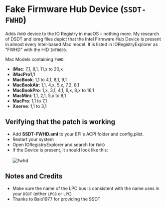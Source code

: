 # Fake Firmware Hub Device (`SSDT-FWHD`) 
Adds `FWHD` device to the IO Registry in macOS – nothing more. My research of DSDT and ioreg files depict that the Intel Firmware Hub Device is present in almost every Intel-based Mac model. It is listed in IORegistryExplorer as "FWHD" with the HID `INT0800`.

Mac Models containing `FWHD`:

- **iMac**: 7,1, 8,1, 11,x to 20,x
- **iMacPro1,1**
- **MacBook**: 1,1 to 4,1, 8,1, 9,1
- **MacBookAir**: 1,1, 4,x, 5,x, 7,2, 8,1
- **MacBookPro**: 1,x, 3,1, 4,1, 6,x, 8,x to 16,1
- **MacMini**: 1,1, 2,1, 5,x to 8,1 
- **MacPro**: 1,1 to 7,1
- **Xserve**: 1,1 to 3,1

## Verifying that the patch is working
- Add **SSDT-FWHD.aml** to your EFI's ACPI folder and config.plist.
- Restart your system 
- Open IORegistryExplorer and search for `FWHD`
- If the Device is present, it should look like this:</br></br>![fwhd](https://user-images.githubusercontent.com/76865553/152636354-76767c7b-5517-47da-a85d-5c9f35211488.png)
  
## Notes and Credits
- Make sure the name of the LPC bus is consistent with the name uses in your `DSDT` (either `LPCB` or `LPC`) 
- Thanks to Baio1977 for providing the SSDT
